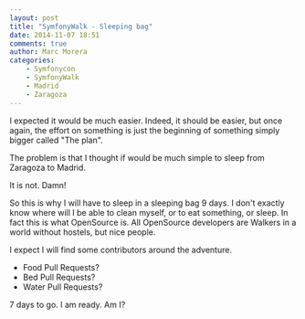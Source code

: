 ```yaml
---
layout: post
title: "SymfonyWalk - Sleeping bag"
date: 2014-11-07 18:51
comments: true
author: Marc Morera
categories:
    - Symfonycon
    - SymfonyWalk
    - Madrid
    - Zaragoza
---
```

I expected it would be much easier. Indeed, it should be easier, but once again,
the effort on something is just the beginning of something simply bigger called
"The plan".

The problem is that I thought if would be much simple to sleep from Zaragoza to
Madrid.


It is not. Damn!


So this is why I will have to sleep in a sleeping bag 9 days. I don't exactly
know where will I be able to clean myself, or to eat something, or sleep. In
fact this is what OpenSource is. All OpenSource developers are Walkers in a
world without hostels, but nice people.

I expect I will find some contributors around the adventure.

- Food Pull Requests?
- Bed Pull Requests?
- Water Pull Requests?

7 days to go. I am ready. Am I?